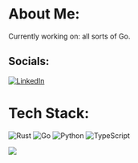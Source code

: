 # About Me:
Currently working on: all sorts of Go.


## Socials:
[![LinkedIn](https://img.shields.io/badge/LinkedIn-%230077B5.svg?logo=linkedin&logoColor=white)](https://linkedin.com/in/solomonbaez) 

# Tech Stack:
![Rust](https://img.shields.io/badge/rust-%23000000.svg?style=for-the-badge&logo=rust&logoColor=white) ![Go](https://img.shields.io/badge/go-%2300ADD8.svg?style=for-the-badge&logo=go&logoColor=white) ![Python](https://img.shields.io/badge/python-3670A0?style=for-the-badge&logo=python&logoColor=ffdd54) ![TypeScript](https://img.shields.io/badge/typescript-%23007ACC.svg?style=for-the-badge&logo=typescript&logoColor=white)

![](https://github-readme-streak-stats.herokuapp.com/?user=solomonbaez&theme=dark&hide_border=true)<br/>
